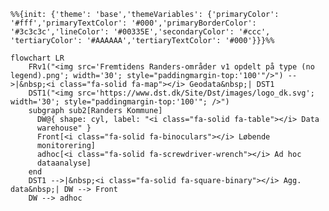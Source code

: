
<link
  href="https://cdnjs.cloudflare.com/ajax/libs/font-awesome/6.7.0/css/all.min.css"
  rel="stylesheet"
/>
<script>
mermaid.initialize({
  securityLevel: 'loose',
  theme: 'base',
});

</script>

<style>
</style>


<!-- 
Model 1:
Kun DST-data 

-->
```mermaid
%%{init: {'theme': 'base','themeVariables': {'primaryColor': '#fff','primaryTextColor': '#000','primaryBorderColor': '#3c3c3c','lineColor': '#00335E','secondaryColor': '#ccc',
'tertiaryColor': '#AAAAAA','tertiaryTextColor': '#000'}}}%%

flowchart LR
    FRv1("<img src='Fremtidens Randers-områder v1 opdelt på type (no legend).png'; width='30'; style="paddingmargin-top:'100'"/>") -->|&nbsp;<i class="fa-solid fa-map"></i> Geodata&nbsp;| DST1
    DST1("<img src='https://www.dst.dk/Site/Dst/images/logo_dk.svg'; width='30'; style="paddingmargin-top:'100'"; />")
    subgraph sub2[Randers Kommune]
      DW@{ shape: cyl, label: "<i class="fa-solid fa-table"></i> Data 
      warehouse" }
      Front[<i class="fa-solid fa-binoculars"></i> Løbende 
      monitorering]
      adhoc[<i class="fa-solid fa-screwdriver-wrench"></i> Ad hoc
      dataanalyse]
    end
    DST1 -->|&nbsp;<i class="fa-solid fa-square-binary"></i> Agg. data&nbsp;| DW --> Front
    DW --> adhoc 
```
